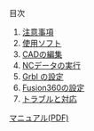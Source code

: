 目次

1. [注意事項](/注意事項.md)  
1. [使用ソフト](/Wiki/翼班/NC(自作)/使い方/使用ソフト.md)  
1. [CADの編集](/Wiki/翼班/NC(自作)/使い方/CADの編集.md)  
1. [NCデータの実行](/Wiki/翼班/NC(自作)/使い方/NCデータの実行.md)  
1. [Grbl の設定](/Wiki/翼班/NC(自作)/使い方/Grblの設定.md)  
1. [Fusion360の設定](/Wiki/翼班/NC(自作)/使い方/Fusion360の設定.md)  
1. [トラブルと対応](/Wiki/翼班/NC(自作)/使い方/トラブルと対応.md)  

[マニュアル(PDF)](/Wiki/翼班/NC(自作)/資料&データ/マニュアル(PDF).md) 

